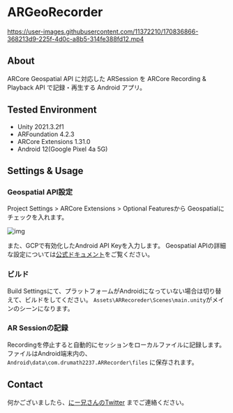 # ARGeoRecorder

https://user-images.githubusercontent.com/11372210/170836866-368213d9-225f-4d0c-a8b5-314fe388fd12.mp4

## About

ARCore Geospatial API に対応した ARSession を ARCore Recording & Playback API で記録・再生する Android アプリ。

## Tested Environment

- Unity 2021.3.2f1
- ARFoundation 4.2.3
- ARCore Extensions 1.31.0
- Android 12(Google Pixel 4a 5G)

## Settings & Usage

### Geospatial API設定

Project Settings > ARCore Extensions > Optional Featuresから
Geospatialにチェックを入れます。

![img](https://storage.googleapis.com/zenn-user-upload/edefb5137292-20220513.png)

また、GCPで有効化したAndroid API Keyを入力します。
Geospatial APIの詳細な設定については[公式ドキュメント](https://developers.google.com/ar/develop/unity-arf/geospatial/developer-guide-android?hl=ja)をご覧ください。

### ビルド

Build Settingsにて、プラットフォームがAndroidになっていない場合は切り替えて、ビルドをしてください。
`Assets\ARRecoreder\Scenes\main.unity`がメインのシーンになります。

### AR Sessionの記録

Recordingを停止すると自動的にセッションをローカルファイルに記録します。
ファイルはAndroid端末内の、`Android\data\com.drumath2237.ARRecorder\files`
に保存されます。

## Contact

何かございましたら、[にー兄さんのTwitter](https://twitter.com/ninisan_drumath)
までご連絡ください。
